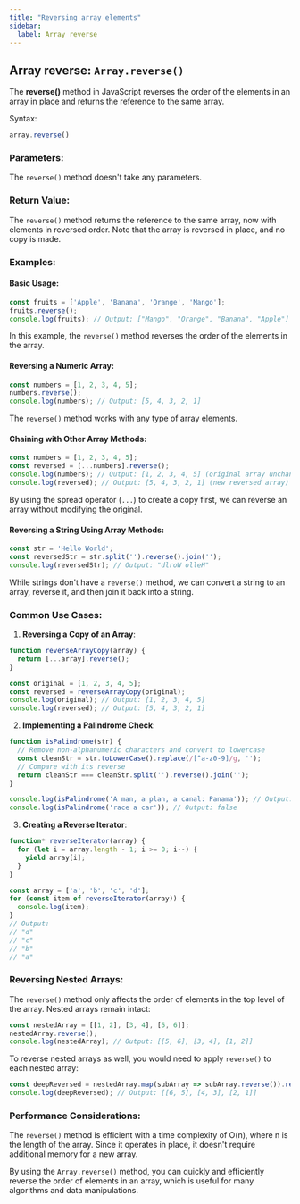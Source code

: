 ```yaml
---
title: "Reversing array elements"
sidebar:
  label: Array reverse
---
```


## Array reverse: `Array.reverse()`

The **reverse()** method in JavaScript reverses the order of the elements in an array in place and returns the reference to the same array.

Syntax:
```javascript
array.reverse()
```

### Parameters:

The `reverse()` method doesn't take any parameters.

### Return Value:

The `reverse()` method returns the reference to the same array, now with elements in reversed order. Note that the array is reversed in place, and no copy is made.

### Examples:

#### Basic Usage:

```javascript
const fruits = ['Apple', 'Banana', 'Orange', 'Mango'];
fruits.reverse();
console.log(fruits); // Output: ["Mango", "Orange", "Banana", "Apple"]
```

In this example, the `reverse()` method reverses the order of the elements in the array.

#### Reversing a Numeric Array:

```javascript
const numbers = [1, 2, 3, 4, 5];
numbers.reverse();
console.log(numbers); // Output: [5, 4, 3, 2, 1]
```

The `reverse()` method works with any type of array elements.

#### Chaining with Other Array Methods:

```javascript
const numbers = [1, 2, 3, 4, 5];
const reversed = [...numbers].reverse();
console.log(numbers); // Output: [1, 2, 3, 4, 5] (original array unchanged)
console.log(reversed); // Output: [5, 4, 3, 2, 1] (new reversed array)
```

By using the spread operator (`...`) to create a copy first, we can reverse an array without modifying the original.

#### Reversing a String Using Array Methods:

```javascript
const str = 'Hello World';
const reversedStr = str.split('').reverse().join('');
console.log(reversedStr); // Output: "dlroW olleH"
```

While strings don't have a `reverse()` method, we can convert a string to an array, reverse it, and then join it back into a string.

### Common Use Cases:

1. **Reversing a Copy of an Array**:

```javascript
function reverseArrayCopy(array) {
  return [...array].reverse();
}

const original = [1, 2, 3, 4, 5];
const reversed = reverseArrayCopy(original);
console.log(original); // Output: [1, 2, 3, 4, 5]
console.log(reversed); // Output: [5, 4, 3, 2, 1]
```

2. **Implementing a Palindrome Check**:

```javascript
function isPalindrome(str) {
  // Remove non-alphanumeric characters and convert to lowercase
  const cleanStr = str.toLowerCase().replace(/[^a-z0-9]/g, '');
  // Compare with its reverse
  return cleanStr === cleanStr.split('').reverse().join('');
}

console.log(isPalindrome('A man, a plan, a canal: Panama')); // Output: true
console.log(isPalindrome('race a car')); // Output: false
```

3. **Creating a Reverse Iterator**:

```javascript
function* reverseIterator(array) {
  for (let i = array.length - 1; i >= 0; i--) {
    yield array[i];
  }
}

const array = ['a', 'b', 'c', 'd'];
for (const item of reverseIterator(array)) {
  console.log(item);
}
// Output:
// "d"
// "c"
// "b"
// "a"
```

### Reversing Nested Arrays:

The `reverse()` method only affects the order of elements in the top level of the array. Nested arrays remain intact:

```javascript
const nestedArray = [[1, 2], [3, 4], [5, 6]];
nestedArray.reverse();
console.log(nestedArray); // Output: [[5, 6], [3, 4], [1, 2]]
```

To reverse nested arrays as well, you would need to apply `reverse()` to each nested array:

```javascript
const deepReversed = nestedArray.map(subArray => subArray.reverse()).reverse();
console.log(deepReversed); // Output: [[6, 5], [4, 3], [2, 1]]
```

### Performance Considerations:

The `reverse()` method is efficient with a time complexity of O(n), where n is the length of the array. Since it operates in place, it doesn't require additional memory for a new array.

By using the `Array.reverse()` method, you can quickly and efficiently reverse the order of elements in an array, which is useful for many algorithms and data manipulations. 